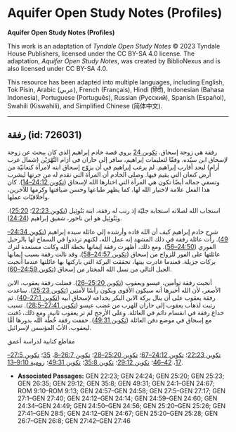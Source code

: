 # Aquifer Open Study Notes (Profiles)

**Aquifer Open Study Notes (Profiles)**

This work is an adaptation of *Tyndale Open Study Notes* © 2023 Tyndale House Publishers, licensed under the CC BY\-SA 4\.0 license. The adaptation, *Aquifer Open Study Notes*, was created by BiblioNexus and is also licensed under CC BY\-SA 4\.0\.

This resource has been adapted into multiple languages, including English, Tok Pisin, Arabic (عربي), French (Français), Hindi (हिंदी), Indonesian (Bahasa Indonesia), Portuguese (Português), Russian (Русский), Spanish (Español), Swahili (Kiswahili), and Simplified Chinese (简体中文).



--------------------------------

## رفقة (id: 726031)

رفقة هي زوجة إسحاق. [تكوين 24](https://ref.ly/Gen24:1-Gen24:67) يروي قصة خادم إبراهيم الذي كان يبحث عن زوجة لإسحاق ابن سيّده. وفقًا لتعليمات إبراهيم، سافر إلى حاران في أَرَام النَّهْرَيْن (شمال غرب أرام) ليجد أقارب إبراهيم. لم يرغب إبراهيم في أن يزوّج إسحاق ابنه لامرأة كنعانيّة من أرض كنعان التي يقيم فيها. وصلى الخادم أن المرأة التي تقدم له من جرتها ليشرب وتسقي جماله أيضًا تكون هي المرأة التي اختارها الله لإسحاق ([تكوين 24:12–14](https://ref.ly/Gen24:12-Gen24:14)). كان هذا الفعل علامة لاختيار الله لها، كما يظهر طباعها وحسن ضيافتها وكرمها للآخرين، وأخلاقيّات عملها.

استجاب الله لصلاته استجابة جليّة إذ رتب له رفقة، ابنة بَتُوئِيل ([تكوين 22:23](https://ref.ly/Gen22:23)؛ [25:20](https://ref.ly/Gen25:20)). وبَتُوئِيل هو ابن ناحور، شقيق إبراهيم ([24:24](https://ref.ly/Gen24:24)).

شرح خادم إبراهيم كيف أن الله قاده وأرشده إلي عائلة سيده إبراهيم ([تكوين 24:34–49](https://ref.ly/Gen24:34-Gen24:49)). رأت عائلة رفقة في ذلك المشهد إنه عمل الله، لكنهم ترددوا في السماح لها بالرحيل الفوري ([24:50–56](https://ref.ly/Gen24:50-Gen24:56)). ومع ذلك، أظهرت رفقة إيمانها بخطة الله وكانت مستعدة لترك عائلتها على الفور للزواج من إسحاق ([تكوين 24:57–58](https://ref.ly/Gen24:57-Gen24:58)). وقد نالت رفقة بسبب إيمانها بركات جزيلة. فعندما غادرت بيتها، تحققت البركة التي باركتها بها عائلتها عندما أنجبت الجيل التالي من نسل الله المختار من إسحاق ([تكوين 24:59–60](https://ref.ly/Gen24:59-Gen24:60)).

أنجبت رفقة توأمين، عيسو ويعقوب ([تكوين 25:20–26](https://ref.ly/Gen25:20-Gen25:26)). فضلت رفقة يعقوب، الابن الأصغر، لأن الله أخبرها أنه سيكون الأقوى ويكون رأسًا لأمتين ([تكوين 25:23](https://ref.ly/Gen25:23)). ساعدت رفقة يعقوب على أن ينال بركة الابن البكر بخداعه لإسحاق أبيه ([تكوين 27:1–40](https://ref.ly/Gen27:1-Gen27:40)). ثم رتبت لذهاب يعقوب إلى حاران للهرب من غضب عيسو ([تكوين 27:41–28:5](https://ref.ly/Gen27:41-Gen28:5)). تسبب خداع رفقة في انقسام دائم في العائلة. وعلى الأرجح لم تر يعقوب ثانية. ومع ذلك، دُفنت مع إسحاق في موضع دفن العائلة ([تكوين 49:31](https://ref.ly/Gen49:31)). حققت رفقة خُطَّة الله بدورها أمًّا ليعقوب، الأبُ المؤسس لإسرائيل. 

مقاطع كتابية لدراسة أعمق

[تكوين 22:23](https://ref.ly/Gen22:23)؛ [تكوين 24:12–67](https://ref.ly/Gen24:12-Gen24:67)؛ [تكوين 25:20–28](https://ref.ly/Gen25:20-Gen25:28)؛ [تكوين 26:7–8](https://ref.ly/Gen26:7-Gen26:8)، [35](https://ref.ly/Gen26:35)؛ [تكوين 27:5–17](https://ref.ly/Gen27:5-Gen27:17)، [42–46](https://ref.ly/Gen27:42-Gen27:46)؛ [تكوين 29:12](https://ref.ly/Gen29:12)؛ [تكوين 35:8](https://ref.ly/Gen35:8)؛ [تكوين 49:31](https://ref.ly/Gen49:31)؛ [رومية 9:10–13](https://ref.ly/Rom9:10-Rom9:13).

* **Associated Passages:** GEN 22:23; GEN 24:24; GEN 25:20; GEN 25:23; GEN 26:35; GEN 29:12; GEN 35:8; GEN 49:31; GEN 24:1–GEN 24:67; ROM 9:10–ROM 9:13; GEN 24:57–GEN 24:58; GEN 27:5–GEN 27:17; GEN 27:1–GEN 27:40; GEN 24:12–GEN 24:14; GEN 24:59–GEN 24:60; GEN 24:34–GEN 24:49; GEN 24:50–GEN 24:56; GEN 25:20–GEN 25:26; GEN 27:41–GEN 28:5; GEN 24:12–GEN 24:67; GEN 25:20–GEN 25:28; GEN 26:7–GEN 26:8; GEN 27:42–GEN 27:46

